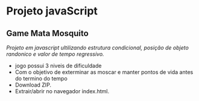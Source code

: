 # Projeto javaScript

## Game Mata Mosquito

*Projeto em javascript ultilizando estrutura condicional, posição de objeto randonico e valor de tempo regressivo.*

- jogo possui 3 niveis de dificuldade
- Com o objetivo de exterminar as moscar e manter pontos de vida antes do termino do tempo
- Download ZIP.
- Extrair/abrir no navegador index.html.
